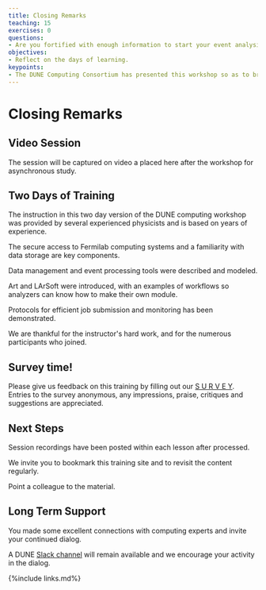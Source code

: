 ```yaml
---
title: Closing Remarks
teaching: 15
exercises: 0
questions:
- Are you fortified with enough information to start your event analysis?
objectives:
- Reflect on the days of learning.
keypoints:
- The DUNE Computing Consortium has presented this workshop so as to broaden the use of software tools used for analysis.
---
```


# Closing Remarks

## Video Session

The session will be captured on video a placed here after the workshop for asynchronous study.

<!--<center>
<iframe width="560" height="315" src="https://www.youtube.com/embed/CVLChHWiSZI" title="DUNE Computing Tutorial May 2021 Day 3 Quiz Expert in the Room Grid and Batch System" frameborder="0" allow="accelerometer; autoplay; clipboard-write; encrypted-media; gyroscope; picture-in-picture" allowfullscreen></iframe>
</center>-->

## Two Days of Training

The instruction in this two day version of the DUNE computing workshop was provided by several experienced physicists and is based on years of experience. 

The secure access to Fermilab computing systems and a familiarity with data storage are key components.

Data management and event processing tools were described and modeled. 

Art and LArSoft were introduced, with an examples of workflows so analyzers can know how to make their own module. 

Protocols for efficient job submission and monitoring has been demonstrated.

We are thankful for the instructor's hard work, and for the numerous participants who joined.

##  Survey time!

Please give us feedback on this training by filling out our [S U R V E Y](https://forms.gle/RqsxHWjYFxmguFUW7). Entries to the survey anonymous, any impressions, praise, critiques and suggestions are appreciated.

##  Next Steps

Session recordings have been posted within each lesson after processed.

We invite you to bookmark this training site and to revisit the content regularly.

Point a colleague to the material.

## Long Term Support

You made some excellent connections with computing experts and invite your continued dialog.

A DUNE [Slack channel][dune-may2022-slack] will remain available and we encourage your activity in the dialog.


[dune-may2022-slack]: https://dunescience.slack.com/archives/C03CMH6TUCS

{%include links.md%} 
